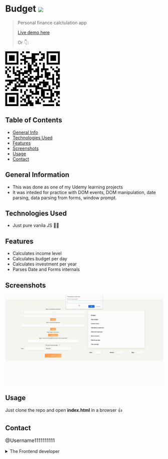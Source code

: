 # Budget <img src="https://img.shields.io/badge/Status-Complete-green" style="vertical-align: middle;">
> Personal finance calctulation app
> <p><a href="https://username1111111111.github.io/Budget/">Live demo here</a></p>
> <p>Or 👇:</p>
<a href="https://username1111111111.github.io/Budget/">
 <img src="./_resourses/budget.png">
</a>

## Table of Contents
* [General Info](#general-information)
* [Technologies Used](#technologies-used)
* [Features](#features)
* [Screenshots](#screenshots)
* [Usage](#usage)
* [Contact](#contact)


## General Information
- This was done as one of my Udemy learning projects
- It was inteded for practice with DOM events, DOM manipulation, date parsing, data parsing from forms, window prompt.

## Technologies Used
- Just pure vanila JS 🤷‍♂️

## Features
- Calculates income level
- Calculates budget per day
- Calculates investment per year
- Parses Date and Forms internals

## Screenshots
![Screenshot](./_resourses/budget.gif)

## Usage
Just clone the repo and open **index.html** in a browser 👍

## Contact
<p style="font-size: 16px;"><a style="text-decoration: none;"href="https://github.com/Username1111111111/Username1111111111">@Username1111111111</a><details> 
  <summary>The Frontend developer</summary>
  💪
</details></p>


